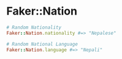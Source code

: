 # Faker::Nation

```ruby
# Random Nationality
Faker::Nation.nationality #=> "Nepalese"

# Random National Language
Faker::Nation.language #=> "Nepali"
